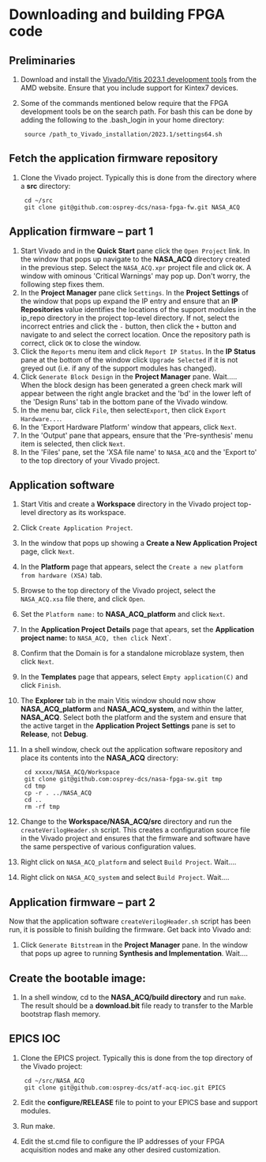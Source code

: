 # Downloading and building FPGA code

## Preliminaries

1. Download and install the [Vivado/Vitis 2023.1 development tools](https://www.xilinx.com/support/download/index.html/content/xilinx/en/downloadNav/vivado-design-tools/2023-1.html) from the AMD website.  Ensure that you include support for Kintex7 devices.
1. Some of the commands mentioned below require that the FPGA development tools be on the search path.  For bash this can be done by adding the following to the .bash_login in your home directory:

        source /path_to_Vivado_installation/2023.1/settings64.sh


## Fetch the application firmware repository

1. Clone the Vivado project.  Typically this is done from the directory where a **src** directory:

        cd ~/src
        git clone git@github.com:osprey-dcs/nasa-fpga-fw.git NASA_ACQ

## Application firmware – part 1

1. Start Vivado and in the **Quick Start** pane click the `Open Project` link.  In the window that pops up navigate to the **NASA_ACQ** directory created in the previous step.  Select the `NASA_ACQ.xpr` project file and click `OK`.  A window with ominous 'Critical Warnings' may pop up.  Don't worry, the following step fixes them.
1. In the **Project Manager** pane click `Settings`.  In the **Project Settings** of the window that pops up expand the IP entry and ensure that an **IP Repositories** value identifies the locations of the support modules in the ip_repo directory in the project top-level directory.  If not, select the incorrect entries and click the `-` button, then click the `+` button and navigate to and select the correct location.
Once the repository path is correct, click `OK` to close the window.
1. Click the `Reports` menu item and click `Report IP Status`.  In the **IP Status** pane at the bottom of the window click `Upgrade Selected` if it is not greyed out (i.e. if any of the support modules has changed).
1. Click `Generate Block Design` in the **Project Manager** pane.  Wait.....  When the block design has been generated a green check mark will appear between the right angle bracket and the 'bd' in the lower left of the 'Design Runs' tab in the bottom pane of the Vivado window.
2. In the menu bar, click `File`, then select`Export`, then click `Export Hardware...`.
3. In the 'Export Hardware Platform' window that appears, click `Next`.
4. In the 'Output' pane that appears, ensure that the 'Pre-synthesis' menu item is selected, then click `Next`.
5. In the 'Files' pane, set the 'XSA file name' to `NASA_ACQ` and the 'Export to' to the top directory of your Vivado project.

## Application software

1. Start Vitis and create a **Workspace** directory in the Vivado project top-level directory as its workspace.
1. Click `Create Application Project`.
1. In the window that pops up showing a **Create a New Application Project** page, click `Next`.
1. In the **Platform** page that appears, select the `Create a new platform from hardware (XSA)` tab.
1. Browse to the top directory of the Vivado project, select the `NASA_ACQ.xsa` file there, and click `Open`.
1. Set the `Platform name:` to **NASA\_ACQ\_platform** and click `Next`.
1. In the **Application Project Details** page that apears, set the **Application project name:** to `NASA_ACQ, then click `Next`.
1. Confirm that the Domain is for a standalone microblaze system, then click `Next`.
1. In the **Templates** page that appears, select `Empty application(C)` and click `Finish`.
1. The **Explorer** tab in the main Vitis window should now show **NASA\_ACQ\_platform** and **NASA\_ACQ_system**, and within the latter, **NASA\_ACQ**.  Select both the platform and the system and ensure that the active target in the **Application Project Settings** pane is set to **Release**, not **Debug**.
1. In a shell window, check out the application software repository and place its contents into the **NASA\_ACQ** directory:

        cd xxxxx/NASA_ACQ/Workspace
        git clone git@github.com:osprey-dcs/nasa-fpga-sw.git tmp
        cd tmp
        cp -r . ../NASA_ACQ
        cd ..
        rm -rf tmp

1. Change to the **Workspace/NASA\_ACQ/src** directory and run the `createVerilogHeader.sh` script.  This creates a configuration source file in the Vivado project and ensures that the firmware and software have the same perspective of various configuration values.
1. Right click on `NASA_ACQ_platform` and select `Build Project`.  Wait....
1. Right click on `NASA_ACQ_system` and select `Build Project`.  Wait....

## Application firmware – part 2

Now that the application software `createVerilogHeader.sh` script has been run, it is possible to finish building the firmware.  Get back into Vivado and:

1. Click `Generate Bitstream` in the **Project Manager** pane.  In the window that pops up agree to running **Synthesis and Implementation**.  Wait....

## Create the bootable image:

1. In a shell window, cd to the **NASA_ACQ/build directory** and run `make`.  The result should be a **download.bit** file ready to transfer to the Marble bootstrap flash memory.

## EPICS IOC

1. Clone the EPICS project.  Typically this is done from the top directory of the Vivado project:

        cd ~/src/NASA_ACQ
        git clone git@github.com:osprey-dcs/atf-acq-ioc.git EPICS

1. Edit the **configure/RELEASE** file to point to your EPICS base and support modules.
1. Run make.
1. Edit the st.cmd file to configure the IP addresses of your FPGA acquisition nodes and make any other desired customization.
